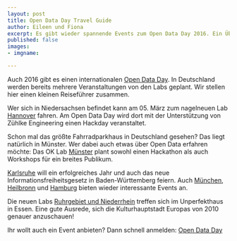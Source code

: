 ```yaml
---
layout: post
title: Open Data Day Travel Guide
author: Eileen und Fiona
excerpt: Es gibt wieder spannende Events zum Open Data Day 2016. Ein Überblick von uns.
published: false
images:
- imgname: 

---
```


Auch 2016 gibt es einen internationalen [Open Data Day][]. In Deutschland werden bereits mehrere Veranstaltungen von den Labs geplant. Wir stellen hier einen kleinen Reiseführer zusammen.

Wer sich in Niedersachsen befindet kann am 05. März zum nagelneuen Lab [Hannover][] fahren. Am Open Data Day wird dort mit der Unterstützung von Zühlke Engineering einen Hackday veranstaltet.

Schon mal das größte Fahrradparkhaus in Deutschland gesehen? Das liegt natürlich in Münster. Wer dabei auch etwas über Open Data erfahren möchte: Das OK Lab [Münster][] plant sowohl einen Hackathon als auch Workshops für ein breites Publikum.

[Karlsruhe][] will ein erfolgreiches Jahr und auch das neue Informationsfreiheitsgesetz in Baden-Württemberg feiern. Auch [München][], [Heilbronn][] und [Hamburg][] bieten wieder interessante Events an.

Die neuen Labs [Ruhrgebiet und Niederrhein][] treffen sich im Unperfekthaus in Essen. Eine gute Ausrede, sich die Kulturhauptstadt Europas von 2010 genauer anzuschauen!

Ihr wollt auch ein Event anbieten? Dann schnell anmelden: [Open Data Day][]


[Open Data Day]: http://de.opendataday.org/
[Karlsruhe]: http://www.meetup.com/OK-Lab-Karlsruhe/events/228711639/?eventId=228711639
[München]: http://www.meetup.com/code-for-muenchen/events/228582096/?eventId=228582096
[Münster]: http://codeformuenster.org/opendataday/
[Heilbronn]: http://www.meetup.com/codeforhn/events/228425533/?eventId=228425533
[Hamburg]: http://www.meetup.com/CodeforHamburg/events/228749964/?eventId=228749964
[Hannover]: http://www.zuehlke.com/de/de/ueber-uns/events/open-data-day-hannover-16/
[Ruhrgebiet und Niederrhein]: http://www.meetup.com/OK-Lab-Niederrhein/events/228132182/?eventId=228132182